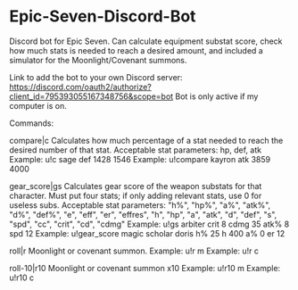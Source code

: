 # Epic-Seven-Discord-Bot
Discord bot for Epic Seven. Can calculate equipment substat score, check how much stats is needed to reach a desired amount,
and included a simulator for the Moonlight/Covenant summons.

Link to add the bot to your own Discord server: https://discord.com/oauth2/authorize?client_id=795393055167348756&scope=bot
Bot is only active if my computer is on.

Commands:

compare|c
Calculates how much percentage of a stat needed to reach the desired number of that stat.
Acceptable stat parameters: hp, def, atk
Example: u!c sage def 1428 1546
Example: u!compare kayron atk 3859 4000

gear_score|gs
Calculates gear score of the weapon substats for that character. Must put four stats; if only adding relevant stats, use 0 for useless subs.
Acceptable stat parameters:
"h%", "hp%", "a%", "atk%", "d%", "def%", "e", "eff", "er", "effres", "h", "hp", "a", "atk", "d", "def", "s", "spd", "cc", "crit", "cd", "cdmg"
Example: u!gs arbiter crit 8 cdmg 35 atk% 8 spd 12
Example: u!gear_score magic scholar doris h% 25 h 400 a% 0 er 12

roll|r
Moonlight or covenant summon.
Example: u!r m
Example: u!r c

roll-10|r10
Moonlight or covenant summon x10
Example: u!r10 m
Example: u!r10 c
